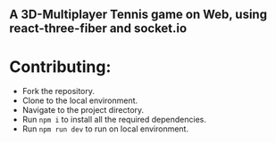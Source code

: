 ## A 3D-Multiplayer Tennis game on Web, using react-three-fiber and socket.io

# Contributing:
* Fork the repository.
* Clone to the local environment.
* Navigate to the project directory.
* Run `npm i` to install all the required dependencies.
* Run `npm run dev` to run on local environment.
